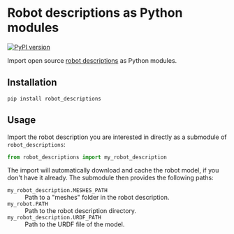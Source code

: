 # Robot descriptions as Python modules

[![PyPI version](https://img.shields.io/pypi/v/robot_descriptions)](https://pypi.org/project/robot_descriptions/)

Import open source [robot descriptions](https://github.com/stephane-caron/awesome-robot-descriptions) as Python modules.

## Installation

```console
pip install robot_descriptions
```

## Usage

Import the robot description you are interested in directly as a submodule of ``robot_descriptions``:

```python
from robot_descriptions import my_robot_description
```

The import will automatically download and cache the robot model, if you don't
have it already. The submodule then provides the following paths:

<dl>
    <dt>
        <code>my_robot_description.MESHES_PATH</code>
    </dt>
    <dd>
        Path to a "meshes" folder in the robot description.
    </dd>
    <dt>
        <code>my_robot.PATH</code>
    </dt>
    <dd>
        Path to the robot description directory.
    </dd>
    <dt>
        <code>my_robot_description.URDF_PATH</code>
    </dt>
    <dd>
        Path to the URDF file of the model.
    </dd>
</dl>
